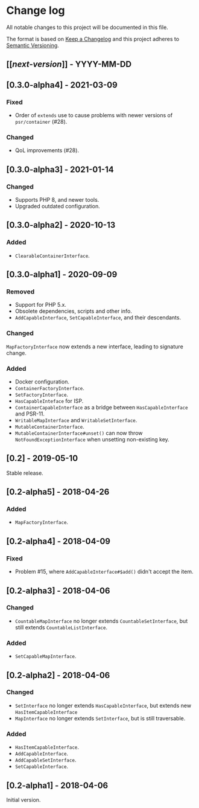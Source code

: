 # Change log
All notable changes to this project will be documented in this file.

The format is based on [Keep a Changelog](http://keepachangelog.com/)
and this project adheres to [Semantic Versioning](http://semver.org/).

## [[*next-version*]] - YYYY-MM-DD

## [0.3.0-alpha4] - 2021-03-09
### Fixed
- Order of `extends` use to cause problems with newer versions
of `psr/container` (#28).

### Changed
- QoL improvements (#28).

## [0.3.0-alpha3] - 2021-01-14
### Changed
- Supports PHP 8, and newer tools.
- Upgraded outdated configuration.

## [0.3.0-alpha2] - 2020-10-13
### Added
- `ClearableContainerInterface`.

## [0.3.0-alpha1] - 2020-09-09
### Removed
- Support for PHP 5.x.
- Obsolete dependencies, scripts and other info.
- `AddCapableInterface`, `SetCapableInterface`,  and their descendants.

### Changed
`MapFactoryInterface` now extends a new interface, leading to signature change.

### Added
- Docker configuration.
- `ContainerFactoryInterface`.
- `SetFactoryInterface`.
- `HasCapableInteface` for ISP.
- `ContainerCapableInterface` as a bridge between `HasCapableInterface`
and PSR-11.
- `WritableMapInterface` and `WritableSetInterface`.
- `MutableContainerInterface`.
- `MutableContainerInterface#unset()` can now throw `NotFoundExceptionInterface`
when unsetting non-existing key.

## [0.2] - 2019-05-10
Stable release.

## [0.2-alpha5] - 2018-04-26
### Added
- `MapFactoryInterface`.

## [0.2-alpha4] - 2018-04-09
### Fixed
- Problem #15, where `AddCapableInterface#$add()` didn't accept the item.

## [0.2-alpha3] - 2018-04-06
### Changed
- `CountableMapInterface` no longer extends `CountableSetInterface`, but still extends `CountableListInterface`.

### Added
- `SetCapableMapInterface`.

## [0.2-alpha2] - 2018-04-06
### Changed
- `SetInterface` no longer extends `HasCapableInterface`, but extends new `HasItemCapableInterface`
- `MapInterface` no longer extends `SetInterface`, but is still traversable.

### Added 
- `HasItemCapableInterface`.
- `AddCapableInterface`.
- `AddCapableSetInterface`.
- `SetCapableInterface`.

## [0.2-alpha1] - 2018-04-06
Initial version.
